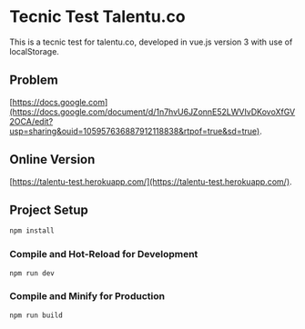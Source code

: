 # Tecnic Test Talentu.co

This is a tecnic test for talentu.co, developed in vue.js version 3 with use of localStorage.

## Problem

[https://docs.google.com](https://docs.google.com/document/d/1n7hvU6JZonnE52LWVIvDKovoXfGV2OCA/edit?usp=sharing&ouid=105957636887912118838&rtpof=true&sd=true).

## Online Version

[https://talentu-test.herokuapp.com/](https://talentu-test.herokuapp.com/).


## Project Setup

```sh
npm install
```

### Compile and Hot-Reload for Development

```sh
npm run dev
```

### Compile and Minify for Production

```sh
npm run build
```


